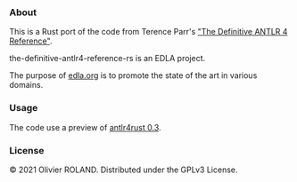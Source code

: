 ### About ###
This is a Rust port of the code from Terence Parr's ["The Definitive ANTLR 4 Reference"](https://pragprog.com/titles/tpantlr2/the-definitive-antlr-4-reference/).

the-definitive-antlr4-reference-rs is an EDLA project.

The purpose of [edla.org](http://www.edla.org) is to promote the state of the art in various domains.

### Usage ###
The code use a preview of [antlr4rust 0.3](https://github.com/rrevenantt/antlr4rust/pull/29).

### License ###
© 2021 Olivier ROLAND. Distributed under the GPLv3 License.